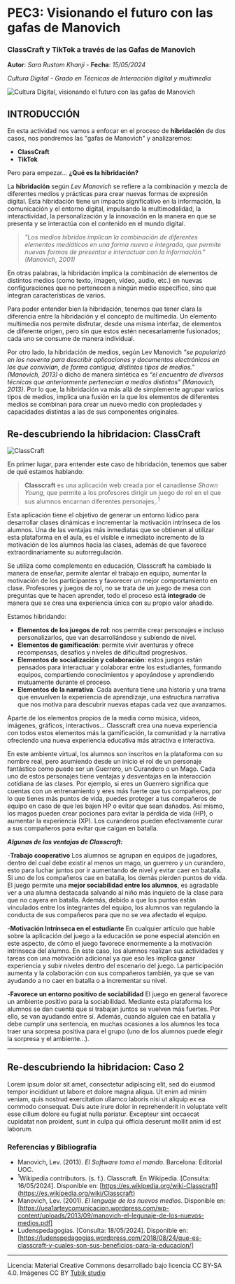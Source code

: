 # PEC3: Visionando el futuro con las gafas de Manovich 

### ClassCraft y TikTok a través de las Gafas de Manovich
  
**Autor**: *Sara Rustom Khanji* - **Fecha**: *15/05/2024* 

*Cultura Digital - Grado en Técnicas de Interacción digital y multimedia*
    
![Cultura Digital, visionando el futuro con las gafas de Manovich](https://www.eluniverso.com/resizer/K1dsFmV_3jvmEZE_8EpzLf-_Ir4=/988x670/smart/filters:quality(70)/cloudfront-us-east-1.images.arcpublishing.com/eluniverso/RUGYMQDLABD4JGUQLIAXZND45Y.jpg) 


## INTRODUCCIÓN
En esta actividad nos vamos a enfocar en el proceso de **hibridación** de dos casos, nos pondremos las "gafas de Manovich" y analizaremos:

- **ClassCraft**
- **TikTok**

Pero para empezar... **¿Qué es la hibridación?**

La **hibridación** según *Lev Manovich* se refiere a la combinación y mezcla de diferentes medios y prácticas para crear nuevas formas de expresión digital. Esta hibridación tiene un impacto significativo en la información, la comunicación y el entorno digital, impulsando la multimodalidad, la interactividad, la personalización y la innovación en la manera en que se presenta y se interactúa con el contenido en el mundo digital. 

> *"Los medios híbridos implican la combinación de diferentes elementos mediáticos en una forma nueva e integrada, que permite nuevas formas de presentar e interactuar con la información." (Manovich, 2001)* 

En otras palabras, la hibridación implica la combinación de elementos de distintos medios (como texto, imagen, video, audio, etc.) en nuevas configuraciones que no pertenecen a ningún medio específico, sino que integran características de varios.

Para poder entender bien la hibridación, tenemos que tener clara la diferencia entre la hibridación y el concepto de multimedia. Un elemento multimedia nos permite disfrutar, desde una misma interfaz, de elementos de diferente origen, pero sin que estos estén necesariamente fusionados; cada uno se consume de manera individual.

Por otro lado, la hibridación de medios, según Lev Manovich *"se popularizó en los noventa para describir aplicaciones y documentos electrónicos en los que convivían, de forma contigua, distintos tipos de medios." (Manovich, 2013)* o dicho de manera sintética es *“el encuentro de diversas técnicas que anteriormente pertenecían a medios distintos" (Manovich, 2013)*. Por lo que, la hibridación va más allá de simplemente agrupar varios tipos de medios, implica una fusión en la que los elementos de diferentes medios se combinan para crear un nuevo medio con propiedades y capacidades distintas a las de sus componentes originales.


## Re-descubriendo la hibridacion: ClassCraft

![ClassCraft](https://ludenspedagogias.wordpress.com/wp-content/uploads/2018/08/classcraft-02.jpg?w=1024&h=518)


En primer lugar, para entender este caso de hibridación, tenemos que saber de qué estamos hablando:
>**Classcraft** es una aplicación web creada por el canadiense *Shawn Young*, que permite a los profesores dirigir un juego de rol en el que sus alumnos encarnan diferentes personajes,.<sup>1</sup>

Esta aplicación tiene el objetivo de generar un entorno lúdico para desarrollar clases dinámicas e incrementar la motivación intrínseca de los alumnos. Una de las ventajas más inmediatas que se obtienen al utilizar esta plataforma en el aula, es el visible e inmediato incremento de la motivación de los alumnos hacia las clases, además de que favorece extraordinariamente su autorregulación.

Se utiliza como complemento en educación, Classcraft ha cambiado la manera de enseñar, permite alentar el trabajo en equipo, aumentar la motivación de los participantes y favorecer un mejor comportamiento en clase. Profesores y juegos de rol, no se trata de un juego de mesa con preguntas que te hacen aprender, todo el proceso está **integrado** de manera que se crea una experiencia única con su propio valor añadido. 

Estamos hibridando:
- **Elementos de los juegos de rol**: nos permite crear personajes e incluso personalizarlos, que van desarrollándose y subiendo de nivel.
- **Elementos de gamificación**: permite vivir aventuras y ofrece recompensas, desafíos y niveles de dificultad progresivos.
- **Elementos de socialización y colaboración**: estos juegos están pensados para interactuar y colaborar entre los estudiantes, formando equipos, compartiendo conocimientos y apoyándose y aprendiendo mutuamente durante el proceso.
- **Elementos de la narrativa**: Cada aventura tiene una historia y una trama que envuelven la experiencia de aprendizaje, una estructura narrativa que nos motiva para descubrir nuevas etapas cada vez que avanzamos.

Aparte de los elementos propios de la media como música, videos, imágenes, gráficos, interactivos... Classcraft crea una nueva experiencia con todos estos elementos más la gamificación, la comunidad y la narrativa ofreciendo una nueva experiencia educativa más atractiva e interactiva.

En este ambiente virtual, los alumnos son inscritos en la plataforma con su nombre real, pero asumiendo desde un inicio el rol de un personaje fantástico como puede ser un Guerrero, un Curandero o un Mago. Cada uno de estos personajes tiene ventajas y desventajas en la interacción cotidiana de las clases. Por ejemplo, si eres un Guerrero significa que cuentas con un entrenamiento y eres más fuerte que tus compañeros, por lo que tienes más puntos de vida, puedes proteger a tus compañeros de equipo en caso de que les bajen HP o evitar que sean dañados. Así mismo, los magos pueden crear pociones para evitar la pérdida de vida (HP), o aumentar la experiencia (XP). Los curanderos pueden efectivamente curar a sus compañeros para evitar que caigan en batalla.

**_Algunas de las ventajas de Classcraft:_** 

-**Trabajo cooperativo**
Los alumnos se agrupan en equipos de jugadores, dentro del cual debe existir al menos un mago, un guerrero y un curandero, esto para luchar juntos por ir aumentando de nivel y evitar caer en batalla. Si uno de los compañeros cae en batalla, los demás pierden puntos de vida. El juego permite una **mejor sociabilidad entre los alumnos**, es agradable ver a una alumna destacada salvando al niño más inquieto de la clase para que no cayera en batalla. Además, debido a que los puntos están vinculados entre los integrantes del equipo, los alumnos van regulando la conducta de sus compañeros para que no se vea afectado el equipo.

-**Motivación Intrínseca en el estudiante**
En cualquier artículo que hable sobre la aplicación del juego a la educación se pone especial atención en este aspecto, de cómo el juego favorece enormemente a la motivación intrínseca del alumno. En este caso, los alumnos realizan sus actividades y tareas con una motivación adicional ya que eso les implica ganar experiencia y subir niveles dentro del escenario del juego. La participación aumenta y la colaboración con sus compañeros también, ya que se van ayudando a no caer en batalla o a incrementar su nivel.

-**Favorece un entorno positivo de sociabilidad**
El juego en general favorece un ambiente positivo para la sociabilidad. Mediante esta plataforma los alumnos se dan cuenta que si trabajan juntos se vuelven más fuertes. Por ello, se van ayudando entre sí. Además, cuando alguien cae en batalla y debe cumplir una sentencia, en muchas ocasiones a los alumnos les toca traer una sorpresa positiva para el grupo (uno de los alumnos puede elegir la sorpresa y el ambiente...).

----

## Re-descubriendo la hibridacion: Caso 2

Lorem ipsum dolor sit amet, consectetur adipiscing elit, sed do eiusmod tempor incididunt ut labore et dolore magna aliqua. Ut enim ad minim veniam, quis nostrud exercitation ullamco laboris nisi ut aliquip ex ea commodo consequat. Duis aute irure dolor in reprehenderit in voluptate velit esse cillum dolore eu fugiat nulla pariatur. Excepteur sint occaecat cupidatat non proident, sunt in culpa qui officia deserunt mollit anim id est laborum.


### Referencias y Bibliografía

* Manovich, Lev. (2013). *El Software toma el mando*. Barcelona: Editorial UOC. 
* <sup>1</sup>Wikipedia contributors. (s. f.). Classcraft. En Wikipedia. [Consulta: 16/05/2024]. Disponible en: [https://es.wikipedia.org/wiki-Classcraft](https://es.wikipedia.org/wiki/Classcraft)
* Manovich, Lev. (2001). *El lenguaje de los nuevos medios*. Disponible en: [https://uea1arteycomunicacion.wordpress.com/wp-content/uploads/2013/09/manovich-el-legunaje-de-los-nuevos-medios.pdf]
* Ludenspedagogias. [Consulta: 18/05/2024]. Disponible en: [https://ludenspedagogias.wordpress.com/2018/08/24/que-es-classcraft-y-cuales-son-sus-beneficios-para-la-educacion/]


----

Licencia: Material Creative Commons desarrollado bajo licencia CC BY-SA 4.0. Imágenes CC BY [Tubik studio](https://blog.tubikstudio.com/how-to-create-original-flat-illustrations-designers-tips/) 
